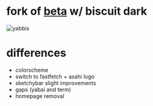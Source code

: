 # fork of [beta](https://github.com/T7a9/dotfiles/tree/beta) w/ biscuit dark
![yabbis](https://github.com/T7a9/dotfiles/assets/91150477/0becf139-9bb9-4d4f-a798-569227753784)
# differences
- colorscheme
- switch to fastfetch + asahi logo
- sketchybar slight improvements
- gaps (yabai and term)
- homepage removal
